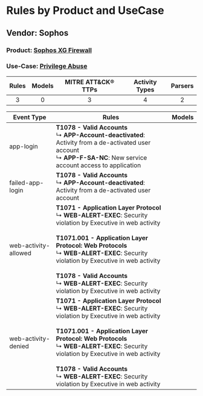 Rules by Product and UseCase
============================
Vendor: Sophos
--------------
### Product: [Sophos XG Firewall](../ds_sophos_sophos_xg_firewall.md)
### Use-Case: [Privilege Abuse](../../../../UseCases/uc_privilege_abuse.md)

| Rules | Models | MITRE ATT&CK® TTPs | Activity Types | Parsers |
|:-----:|:------:|:------------------:|:--------------:|:-------:|
|   3   |   0    |         3          |       4        |    2    |

| Event Type    | Rules    | Models |
| ---- | ---- | ------ |
| app-login    | <b>T1078 - Valid Accounts</b><br> ↳ <b>APP-Account-deactivated</b>: Activity from a de-activated user account<br> ↳ <b>APP-F-SA-NC</b>: New service account access to application    |        |
| failed-app-login     | <b>T1078 - Valid Accounts</b><br> ↳ <b>APP-Account-deactivated</b>: Activity from a de-activated user account    |        |
| web-activity-allowed | <b>T1071 - Application Layer Protocol</b><br> ↳ <b>WEB-ALERT-EXEC</b>: Security violation by Executive in web activity<br><br><b>T1071.001 - Application Layer Protocol: Web Protocols</b><br> ↳ <b>WEB-ALERT-EXEC</b>: Security violation by Executive in web activity<br><br><b>T1078 - Valid Accounts</b><br> ↳ <b>WEB-ALERT-EXEC</b>: Security violation by Executive in web activity |        |
| web-activity-denied  | <b>T1071 - Application Layer Protocol</b><br> ↳ <b>WEB-ALERT-EXEC</b>: Security violation by Executive in web activity<br><br><b>T1071.001 - Application Layer Protocol: Web Protocols</b><br> ↳ <b>WEB-ALERT-EXEC</b>: Security violation by Executive in web activity<br><br><b>T1078 - Valid Accounts</b><br> ↳ <b>WEB-ALERT-EXEC</b>: Security violation by Executive in web activity |        |
